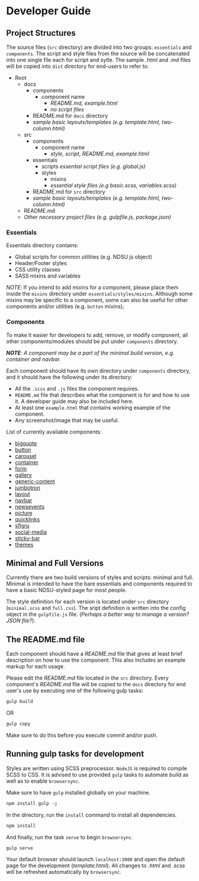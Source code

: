 # Developer Guide

## Project Structures

The source files (`src` directory) are divided into two groups: `essentials` and `components`. The script and style files from the source will be concatenated into one single file each for script and sytle. The sample _.html_ and _.md_ files will be copied into `dist` directory for end-users to refer to.

* Root
  * docs
    * components
      * component name
        * _README.md, example.html_
        * _no script files_
    * README.md for `docs` directory
    * _sample basic layouts/templates (e.g. template.html, two-column.html)_
  * src
    * components
      * component name
        * _style, script, README.md, example.html_
    * essentials
      * scripts
        _essential script files (e.g. global.js)_
      * styles
        * mixins
        * _essential style files (e.g basic.scss, variables.scss)_
    * README.md for `src` directory
    * _sample basic layouts/templates (e.g. template.html, two-column.html)_
  * README.md
  * _Other necessary project files (e.g. gulpfile.js, package.json)_

### Essentials

Essentials directory contains:
* Global scripts for common utilities (e.g. NDSU js object)
* Header/Footer styles
* CSS utility classes
* SASS mixins and variables

_NOTE_: If you intend to add mixins for a component, please place them inside the `mixins` directory under `essentials/styles/mixins`. Although some mixins may be specific to a component, some can also be useful for other components and/or utilities (e.g. `button` mixins);

### Components

To make it easier for developers to add, remove, or modify component, all other components/modules should be put under `components` directory.

_**NOTE**: A component may be a part of the minimal build version, e.g. container and navbar._

Each component should have its own directory under `components` directory, and it should have the following under its directory:

* All the `.scss` and `.js` files the component requires.
* `README.md` file that describes what the component is for and how to use it. A developer guide may also be included here.
* At least one `example.html` that contains working example of the component.
* Any screenshot/image that may be useful.

List of currently available components:
* [bigquote](components/bigquote/)
* [button](components/button/)
* [carousel](components/carousel/)
* [container](components/container/)
* [form](components/form/)
* [gallery](components/gallery/)
* [generic-content](components/generic-content/)
* [jumbotron](components/jumbotron/)
* [layout](components/layout/)
* [navbar](components/navbar/)
* [newsevents](components/newsevents/)
* [picture](components/picture/)
* [quicklinks](components/quicklinks/)
* [sflgru](components/sflgru/)
* [social-media](components/social-media/)
* [sticky-bar](components/sticky-bar/)
* [themes](components/themes/)

## Minimal and Full Versions

Currently there are two build versions of styles and scripts: minimal and full. Minimal is intended to have the bare essentials and components required to have a basic NDSU-styled page for most people.

The style definition for each version is located under `src` directory (`minimal.scss` and `full.css`). The sript definition is written into the config object in the `gulpfile.js` file. (_Perhaps a better way to manage a version? JSON file?_).

## The README.md file
Each component should have a _README.md_ file that gives at least brief description on how to use the component. This also includes an example markup for each usage. 

Please edit the _README.md_ file located in the `src` directory. Every component's _README.md_ file will be copied to the `docs` directory for end user's use by executing one of the following gulp tasks:

```bash
gulp build
```
OR

```bash
gulp copy
```

Make sure to do this before you execute commit and/or push.

## Running gulp tasks for development

Styles are written using SCSS preprocessor. `NodeJS` is required to compile SCSS to CSS. It is advised to use provided `gulp` tasks to automate build as well as to enable `browsersync`.

Make sure to have `gulp` installed globally on your machine.

```bash
npm install gulp -g
```

In the directory, run the `install` command to install all dependencies.

```bash
npm install
```

And finally, run the task `serve` to begin `browsersync`.


```bash
gulp serve
```

Your default browser should launch `localhost:3000` and open the default page for the development (*template.html*). All changes to *.html* and *.scss* will be refreshed automatically by `browsersync`.
 